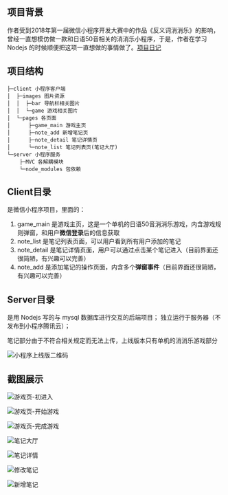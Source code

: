 ## 项目背景

作者受到2018年第一届微信小程序开发大赛中的作品《反义词消消乐》的影响，曾经一直想模仿做一款和日语50音相关的消消乐小程序，于是，作者在学习 Nodejs 的时候顺便把这项一直想做的事情做了。[项目日记](https://www.jianshu.com/p/ad354d5d3dc1)

## 项目结构
```
├─client 小程序客户端
│  ├─images 图片资源
│  │  ├─bar 导航栏相关图片
│  │  └─game 游戏相关图片
│  └─pages 各页面
│      ├─game_main 游戏主页
│      ├─note_add 新增笔记页
│      ├─note_detail 笔记详情页
│      └─note_list 笔记列表页(笔记大厅)
└─server 小程序服务
    ├─MVC 各解耦模块
    └─node_modules 包依赖
```

## Client目录

是微信小程序项目，里面的：
1. game_main 是游戏主页，这是一个单机的日语50音消消乐游戏，内含游戏规则弹窗，和用户**微信登录**后的信息获取
2. note_list 是笔记列表页面，可以用户看到所有用户添加的笔记
3. note_detail 是笔记详情页面，用户可以通过点击某个笔记进入（目前界面还很简陋，有兴趣可以完善）
4. note_add 是添加笔记的操作页面，内含多个**弹窗事件**（目前界面还很简陋，有兴趣可以完善）

## Server目录

是用 Nodejs 写的与 mysql 数据库进行交互的后端项目；
独立运行于服务器（不发布到小程序腾讯云）；

笔记部分由于不符合相关规定而无法上传，上线版本只有单机的消消乐游戏部分

![小程序上线版二维码](http://qiniu.zengtianyi.top/japan50.jpg)

## 截图展示


![游戏页-初进入](http://qiniu.zengtianyi.top/japan50/gm-enter.png)

![游戏页-开始游戏](http://qiniu.zengtianyi.top/japan50/gm-start.png)

![游戏页-完成游戏](http://qiniu.zengtianyi.top/japan50/gm-end.png)

![笔记大厅](http://qiniu.zengtianyi.top/japan50/note-list.png)

![笔记详情](http://qiniu.zengtianyi.top/japan50/note-detail.png)

![修改笔记](http://qiniu.zengtianyi.top/japan50/note-update.png)

![新增笔记](http://qiniu.zengtianyi.top/japan50/note-add.png)
